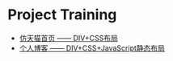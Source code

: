 # Project Training

* [仿天猫首页 —— DIV+CSS布局](https://q-angelo.github.io/project-training/tm/)
* [个人博客 —— DIV+CSS+JavaScript静态布局](https://q-angelo.github.io/project-training/qublogs/)
